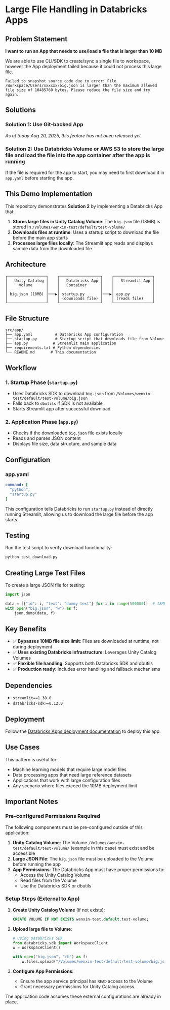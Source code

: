 # Large File Handling in Databricks Apps



## Problem Statement

**I want to run an App that needs to use/load a file that is larger than 10 MB**

We are able to use CLI/SDK to create/sync a single file to workspace, however the App deployment failed because it could not process this large file.

```
Failed to snapshot source code due to error: File /Workspace/Users/xxxxxx/big.json is larger than the maximum allowed file size of 10485760 bytes. Please reduce the file size and try again.
```

## Solutions

### Solution 1: Use Git-backed App
*As of today Aug 20, 2025, this feature has not been released yet*

### Solution 2: Use Databricks Volume or AWS S3 to store the large file and load the file into the app container after the app is running
If the file is required for the app to start, you may need to first download it in `app.yaml` before starting the app.

## This Demo Implementation

This repository demonstrates **Solution 2** by implementing a Databricks App that:

1. **Stores large files in Unity Catalog Volume**: The `big.json` file (18MB) is stored in `/Volumes/wenxin-test/default/test-volume/`
2. **Downloads files at runtime**: Uses a startup script to download the file before the main app starts
3. **Processes large files locally**: The Streamlit app reads and displays sample data from the downloaded file

## Architecture

```
┌─────────────────┐    ┌──────────────────┐    ┌─────────────────┐
│   Unity Catalog │    │   Databricks App │    │   Streamlit App │
│     Volume      │    │   Container      │    │                 │
│                 │    │                  │    │                 │
│ big.json (18MB) │───▶│ startup.py       │───▶│ app.py          │
│                 │    │ (downloads file) │    │ (reads file)    │
└─────────────────┘    └──────────────────┘    └─────────────────┘
```

## File Structure

```
src/app/
├── app.yaml          # Databricks App configuration
├── startup.py        # Startup script that downloads file from Volume
├── app.py           # Streamlit main application
├── requirements.txt # Python dependencies
└── README.md       # This documentation
```

## Workflow

### 1. Startup Phase (`startup.py`)
- Uses Databricks SDK to download `big.json` from `/Volumes/wenxin-test/default/test-volume/big.json`
- Falls back to `dbutils` if SDK is not available
- Starts Streamlit app after successful download

### 2. Application Phase (`app.py`)
- Checks if the downloaded `big.json` file exists locally
- Reads and parses JSON content
- Displays file size, data structure, and sample data

## Configuration

### app.yaml
```yaml
command: [
  "python",
  "startup.py"
]
```

This configuration tells Databricks to run `startup.py` instead of directly running Streamlit, allowing us to download the large file before the app starts.

## Testing

Run the test script to verify download functionality:
```bash
python test_download.py
```

## Creating Large Test Files

To create a large JSON file for testing:
```python
import json

data = [{"id": i, "text": "dummy text"} for i in range(500000)]  # 18MB
with open("big.json", "w") as f:
    json.dump(data, f)
```

## Key Benefits

- ✅ **Bypasses 10MB file size limit**: Files are downloaded at runtime, not during deployment
- ✅ **Uses existing Databricks infrastructure**: Leverages Unity Catalog Volumes
- ✅ **Flexible file handling**: Supports both Databricks SDK and dbutils
- ✅ **Production ready**: Includes error handling and fallback mechanisms

## Dependencies

- `streamlit==1.38.0`
- `databricks-sdk>=0.12.0`

## Deployment

Follow the [Databricks Apps deployment documentation](https://docs.databricks.com/aws/en/dev-tools/databricks-apps/deploy) to deploy this app.

## Use Cases

This pattern is useful for:
- Machine learning models that require large model files
- Data processing apps that need large reference datasets
- Applications that work with large configuration files
- Any scenario where files exceed the 10MB deployment limit

## Important Notes

### Pre-configured Permissions Required

The following components must be pre-configured outside of this application:

1. **Unity Catalog Volume**: The Volume `/Volumes/wenxin-test/default/test-volume/` (example in this case) must exist and be accessible
2. **Large JSON File**: The `big.json` file must be uploaded to the Volume before running the app
3. **App Permissions**: The Databricks App must have proper permissions to:
   - Access the Unity Catalog Volume
   - Read files from the Volume
   - Use the Databricks SDK or dbutils

### Setup Steps (External to App)

1. **Create Unity Catalog Volume** (if not exists):
   ```sql
   CREATE VOLUME IF NOT EXISTS wenxin-test.default.test-volume;
   ```

2. **Upload large file to Volume**:
   ```python
   # Using Databricks SDK
   from databricks.sdk import WorkspaceClient
   w = WorkspaceClient()
   
   with open("big.json", "rb") as f:
       w.files.upload("/Volumes/wenxin-test/default/test-volume/big.json", f)
   ```

3. **Configure App Permissions**:
   - Ensure the app service principal has `READ` access to the Volume
   - Grant necessary permissions for Unity Catalog access

The application code assumes these external configurations are already in place.
